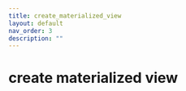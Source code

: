 ```yaml
---
title: create_materialized_view
layout: default
nav_order: 3
description: ""
---
```


# create materialized view